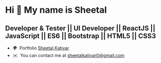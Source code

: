 # Hi 👋 My name is Sheetal

## Developer & Tester || UI Developer || ReactJS || JavaScript || ES6 || Bootstrap || HTML5 || CSS3

- 🌍  Portfolio [Sheetal Katiyar](https://sheetal2604.ml/)
- ✉️  You can contact me at [sheetalkatiyar0@gmail.com](mailto:sheetalkatiyar0@gmail.com)
